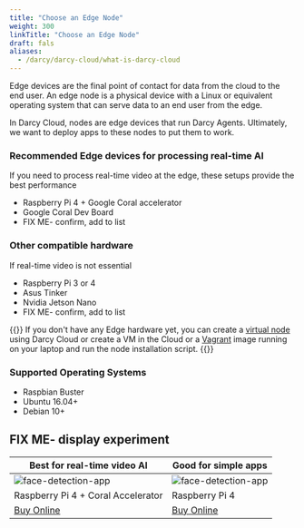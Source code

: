 ```yaml
---
title: "Choose an Edge Node"
weight: 300
linkTitle: "Choose an Edge Node"
draft: fals
aliases:
  - /darcy/darcy-cloud/what-is-darcy-cloud
---
```


Edge devices are the final point of contact for data from the
cloud to the end user. An edge node is a physical device with a Linux or equivalent operating system
that can serve data to an end user from the edge.

In Darcy Cloud, nodes are edge devices that run Darcy Agents. Ultimately, we want to deploy
apps to these nodes to put them to work.

### Recommended Edge devices for processing real-time AI

If you need to process real-time video at the edge, these setups provide the best performance

* Raspberry Pi 4 + Google Coral accelerator
* Google Coral Dev Board
* FIX ME- confirm, add to list

### Other compatible hardware

If real-time video is not essential

* Raspberry Pi 3 or 4
* Asus Tinker
* Nvidia Jetson Nano
* FIX ME- confirm, add to list

{{<alert style="info">}}
  If you don't have any Edge hardware yet, you can create a [virtual node](/docs/cloud/virtual-node.md) using Darcy Cloud or create a VM in the Cloud or a [Vagrant](https://www.vagrantup.com) image running on your laptop and run
  the node installation script.
{{</alert>}}

### Supported Operating Systems

* Raspbian Buster
* Ubuntu 16.04+
* Debian 10+

## FIX ME- display experiment

| Best for real-time video AI                                                                                                                                                                                                                                                                             | Good for simple apps                                                                                                                                                                                                                                                                                    |
|---------------------------------------------------------------------------------------------------------------------------------------------------------------------------------------------------------------------------------------------------------------------------------------------------------|---------------------------------------------------------------------------------------------------------------------------------------------------------------------------------------------------------------------------------------------------------------------------------------------------------|
| ![face-detection-app](/images/boards/pi.png)                                                                                                                                                                                                                                                            | ![face-detection-app](/images/boards/pi.png)                                                                                                                                                                                                                                                            |
| Raspberry Pi 4 + Coral Accelerator                                                                                                                                                                                                                                                                      | Raspberry Pi 4                                                                                                                                                                                                                                                                                          |
| [Buy Online](https://www.amazon.com/LANDZO-Raspberry-Pi-Model-8gb/dp/B08R87H4RR/ref=asc_df_B08R87H4RR/?tag=hyprod-20&linkCode=df0&hvadid=475692076734&hvpos=&hvnetw=g&hvrand=13451736714787671950&hvpone=&hvptwo=&hvqmt=&hvdev=c&hvdvcmdl=&hvlocint=&hvlocphy=9031964&hvtargid=pla-1143235379750&psc=1) | [Buy Online](https://www.amazon.com/LANDZO-Raspberry-Pi-Model-8gb/dp/B08R87H4RR/ref=asc_df_B08R87H4RR/?tag=hyprod-20&linkCode=df0&hvadid=475692076734&hvpos=&hvnetw=g&hvrand=13451736714787671950&hvpone=&hvptwo=&hvqmt=&hvdev=c&hvdvcmdl=&hvlocint=&hvlocphy=9031964&hvtargid=pla-1143235379750&psc=1) |

